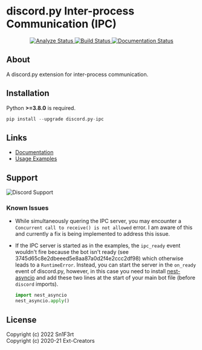 # discord.py Inter-process Communication (IPC)

<p style="text-align: center">
        <a href="https://github.com/Sn1F3rt/discord.py-ipc/actions?query=workflow%3AAnalyze+event%3Apush">
            <img alt="Analyze Status"
                 src="https://github.com/Sn1F3rt/discord.py-ipc/workflows/Analyze/badge.svg?event=push" />
        </a>
        <a href="https://github.com/Sn1F3rt/discord.py-ipc/actions?query=workflow%3ABuild+event%3Apush">
            <img alt="Build Status"
                 src="https://github.com/Sn1F3rt/discord.py-ipc/workflows/Build/badge.svg?event=push" />
        </a>
        <a href="https://discordpy-ipc.readthedocs.io/en/latest/?badge=latest">
            <img alt="Documentation Status"
                 src="https://readthedocs.org/projects/discordpy-ipc/badge/?version=latest" />
        </a>
</p>

## About

A discord.py extension for inter-process communication.

## Installation

Python **>=3.8.0** is required.

```py 
pip install --upgrade discord.py-ipc
```

## Links 

- [Documentation](https://discordpy-ipc.readthedocs.io)
- [Usage Examples](https://github.com/Sn1F3rt/discord.py-ipc/tree/main/examples)

## Support

![Discord Support](https://discord.com/api/guilds/957575152017764373/widget.png?style=banner2)

### Known Issues

- While simultaneously quering the IPC server, you may encounter a `Concurrent call to receive() is not allowed` error. I am aware of this and currently a fix is being implemented to address this issue. 

- If the IPC server is started as in the examples, the `ipc_ready` event wouldn't fire because the bot isn't ready (see 3745d65c8e2dbeeed5e8aa87a0d2f4e2ccc2df98) which otherwise leads to a `RuntimeError`. Instead, you can start the server in the `on_ready` event of discord.py, however, in this case you need to install [nest-asyncio](https://pypi.org/project/nest-asyncio/) and add these two lines at the start of your main bot file (before `discord` imports).
    ```py
    import nest_asyncio
    nest_asyncio.apply()
    ```

## License

Copyright (c) 2022 Sn1F3rt  
Copyright (c) 2020-21 Ext-Creators

